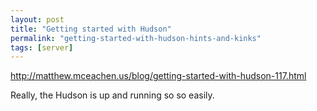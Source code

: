 ```yaml
---
layout: post
title: "Getting started with Hudson"
permalink: "getting-started-with-hudson-hints-and-kinks"
tags: [server]
---
```


<a href="http://matthew.mceachen.us/blog/getting-started-with-hudson-117.html">http://matthew.mceachen.us/blog/getting-started-with-hudson-117.html</a>

Really, the Hudson is up and running so so easily.
